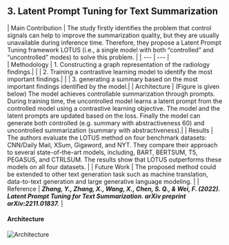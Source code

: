 ## 3. Latent Prompt Tuning for Text Summarization

| Main Contribution  | The study firstly identifies the problem that control signals can help to improve the summarization quality, but they are usually unavailable
during inference time. Therefore, they propose a Latent Prompt Tuning framework LOTUS (i.e., a single model with both “controlled” and “uncontrolled” modes) to solve this problem. |
| --- | --- |                
| Methodology  | 1. Constructing a graph representation of the radiology findings.|
|              | 2. Training a contrastive learning model to identify the most important findings.|
|              | 3. generating a summary based on the most important findings identified by the model.|
| Architecture  | (Figure is given below) The model achieves controllable summarization through prompts. During training time, the uncontrolled model learns a latent prompt from the controlled model using a contrastive learning objective. The model and the latent prompts are updated based on the loss. Finally the model can generate both controlled (e.g. summary with abstractiveness 60) and uncontrolled summarization (summary with abstractiveness).|
| Results  | The authors evaluate the LOTUS method on four benchmark datasets: CNN/Daily Mail, XSum, Gigaword, and NYT. They compare their approach to several state-of-the-art models, including, BART, BERTSUM, T5, PEGASUS, and CTRLSUM. The results show that LOTUS outperforms these models on all four datasets. |
| Future Work  | The proposed method could be extended to other text generation task such as machine translation, data-to-text generation and large generative language modeling. |
| Reference  | ***Zhang, Y., Zhang, X., Wang, X., Chen, S. Q., & Wei, F. (2022). Latent Prompt Tuning for Text Summarization. arXiv preprint arXiv:2211.01837.*** |


#### Architecture
![Architecture](https://github.com/SakibBinAlam/Natural-Language-Processing/blob/main/Reading%20Assignment/Paper3/architecture.png)
